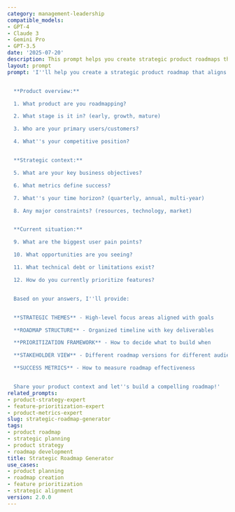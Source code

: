```yaml
---
category: management-leadership
compatible_models:
- GPT-4
- Claude 3
- Gemini Pro
- GPT-3.5
date: '2025-07-20'
description: This prompt helps you create strategic product roadmaps that balance customer needs, business objectives, and technical constraints while maintaining clear communication with stakeholders.
layout: prompt
prompt: 'I''ll help you create a strategic product roadmap that aligns with your business goals. Let me understand your context:


  **Product overview:**

  1. What product are you roadmapping?

  2. What stage is it in? (early, growth, mature)

  3. Who are your primary users/customers?

  4. What''s your competitive position?


  **Strategic context:**

  5. What are your key business objectives?

  6. What metrics define success?

  7. What''s your time horizon? (quarterly, annual, multi-year)

  8. Any major constraints? (resources, technology, market)


  **Current situation:**

  9. What are the biggest user pain points?

  10. What opportunities are you seeing?

  11. What technical debt or limitations exist?

  12. How do you currently prioritize features?


  Based on your answers, I''ll provide:


  **STRATEGIC THEMES** - High-level focus areas aligned with goals

  **ROADMAP STRUCTURE** - Organized timeline with key deliverables

  **PRIORITIZATION FRAMEWORK** - How to decide what to build when

  **STAKEHOLDER VIEW** - Different roadmap versions for different audiences

  **SUCCESS METRICS** - How to measure roadmap effectiveness


  Share your product context and let''s build a compelling roadmap!'
related_prompts:
- product-strategy-expert
- feature-prioritization-expert
- product-metrics-expert
slug: strategic-roadmap-generator
tags:
- product roadmap
- strategic planning
- product strategy
- roadmap development
title: Strategic Roadmap Generator
use_cases:
- product planning
- roadmap creation
- feature prioritization
- strategic alignment
version: 2.0.0
---
```

